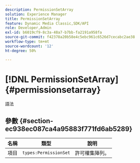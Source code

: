```yaml
---
description: PermissionSetArray
solution: Experience Manager
title: PermissionSetArray
feature: Dynamic Media Classic,SDK/API
role: Developer,Admin
exl-id: b6019cf9-8c3a-48a7-b7bb-fa2191a958fa
source-git-commit: f42378a20b58e4c5ebc961c6526d7cecabc2ae38
workflow-type: tm+mt
source-wordcount: '12'
ht-degree: 50%

---
```


# [!DNL PermissionSetArray]{#permissionsetarray}

語法

## 參數 {#section-ec938ec087ca4a95883f771fd6ab5289}

| 名稱 | 類型 | 說明 |
|---|---|---|
| 項目 | `types:PermissionSet` | 許可權集陣列。 |

